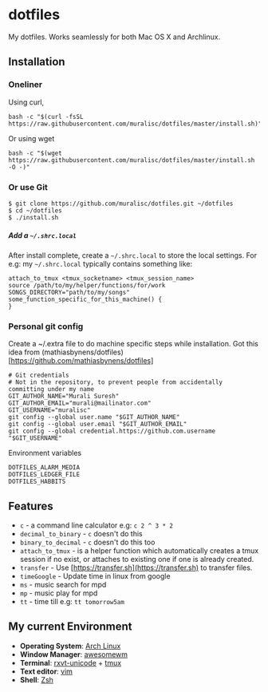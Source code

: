 # dotfiles

My dotfiles. Works seamlessly for both Mac OS X and Archlinux.

## Installation

### Oneliner
Using curl,
```shell
bash -c "$(curl -fsSL https://raw.githubusercontent.com/muralisc/dotfiles/master/install.sh)"
```

Or using wget
```shell
bash -c "$(wget https://raw.githubusercontent.com/muralisc/dotfiles/master/install.sh -O -)"
```
### Or use Git
```
$ git clone https://github.com/muralisc/dotfiles.git ~/dotfiles
$ cd ~/dotfiles
$ ./install.sh
```

##### Add a `~/.shrc.local`
After install complete, create a `~/.shrc.local` to store the local settings.
For e.g: my `~/.shrc.local` typically contains something like:
```
attach_to_tmux <tmux_socketname> <tmux_session_name>
source /path/to/my/helper/functions/for/work
SONGS_DIRECTORY="path/to/my/songs"
some_function_specific_for_this_machine() {
}
```

### Personal git config

Create a ~/.extra file to do machine specific steps while installation.
Got this idea from (mathiasbynens/dotfiles)[https://github.com/mathiasbynens/dotfiles]
```
# Git credentials
# Not in the repository, to prevent people from accidentally committing under my name
GIT_AUTHOR_NAME="Murali Suresh"
GIT_AUTHOR_EMAIL="murali@mailinator.com"
GIT_USERNAME="muralisc"
git config --global user.name "$GIT_AUTHOR_NAME"
git config --global user.email "$GIT_AUTHOR_EMAIL"
git config --global credential.https://github.com.username "$GIT_USERNAME"
```

Environment variables
```
DOTFILES_ALARM_MEDIA
DOTFILES_LEDGER_FILE
DOTFILES_HABBITS
```

## Features

* `c` - a command line calculator e.g: `c 2 ^ 3 * 2 ` 
* `decimal_to_binary` - `c` doesn't do this
* `binary_to_decimal` - `c` doesn't do this too
* `attach_to_tmux` - is a helper function which automatically creates a tmux session if no
exist, or attaches to existing one if one is already created.
* `transfer` - Use [https://transfer.sh](https://transfer.sh) to transfer files.
* `timeGoogle` - Update time in linux from google
* `ms` - music search for mpd
* `mp` - music play for mpd
* `tt` - time till e.g: `tt tomorrow5am`


## My current Environment
* **Operating System**: [Arch Linux](https://wiki.archlinux.org/index.php/The_Arch_Way)
* **Window Manager**: [awesomewm](https://awesomewm.org/)
* **Terminal**: [rxvt-unicode] + [tmux]
* **Text editor**: [vim](https://www.youtube.com/watch?v=_NUO4JEtkDw)
* **Shell**: [Zsh](https://wiki.archlinux.org/index.php/Zsh)



[rxvt-unicode]: https://wiki.archlinux.org/index.php/Rxvt-unicode
[tmux]: https://tmux.github.io/
